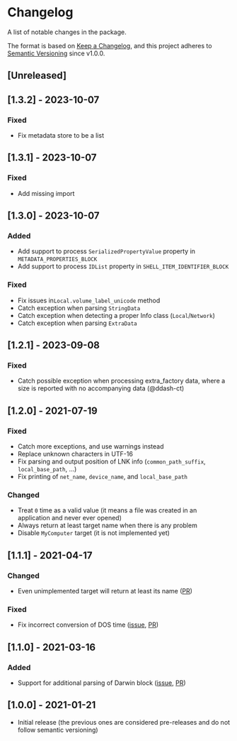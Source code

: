 # Changelog

A list of notable changes in the package.

The format is based on [Keep a Changelog](https://keepachangelog.com/en/1.0.0/),
and this project adheres to [Semantic Versioning](https://semver.org/spec/v2.0.0.html) since v1.0.0.

## [Unreleased]

## [1.3.2] - 2023-10-07
### Fixed
- Fix metadata store to be a list

## [1.3.1] - 2023-10-07
### Fixed
- Add missing import

## [1.3.0] - 2023-10-07
### Added
- Add support to process `SerializedPropertyValue` property in `METADATA_PROPERTIES_BLOCK`
- Add support to process `IDList` property in `SHELL_ITEM_IDENTIFIER_BLOCK`
### Fixed
- Fix issues in`Local.volume_label_unicode` method
- Catch exception when parsing `StringData`
- Catch exception when detecting a proper Info class (`Local`/`Network`)
- Catch exception when parsing `ExtraData`

## [1.2.1] - 2023-09-08
### Fixed
- Catch possible exception when processing extra_factory data, where a size is reported with no accompanying data (@ddash-ct)

## [1.2.0] - 2021-07-19
### Fixed
- Catch more exceptions, and use warnings instead
- Replace unknown characters in UTF-16
- Fix parsing and output position of LNK info (`common_path_suffix`, `local_base_path`, ...)
- Fix printing of `net_name`, `device_name`, and `local_base_path`

### Changed
- Treat `0` time as a valid value (it means a file was created in an application and never ever opened)
- Always return at least target name when there is any problem
- Disable `MyComputer` target (it is not implemented yet)

## [1.1.1] - 2021-04-17
### Changed
- Even unimplemented target will return at least its name ([PR](https://github.com/Matmaus/LnkParse3/pull/17))
### Fixed
- Fix incorrect conversion of DOS time ([issue](https://github.com/Matmaus/LnkParse3/issues/15), [PR](https://github.com/Matmaus/LnkParse3/pull/16))

## [1.1.0] - 2021-03-16
### Added
- Support for additional parsing of Darwin block ([issue](https://github.com/Matmaus/LnkParse3/issues/13), [PR](https://github.com/Matmaus/LnkParse3/pull/14))

## [1.0.0] - 2021-01-21

- Initial release (the previous ones are considered pre-releases and do not follow semantic versioning)

